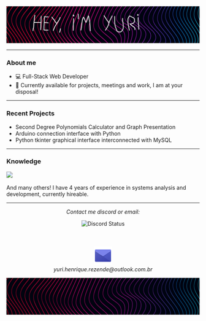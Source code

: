 <img src="https://github.com/YuriHenriqueRezende/YuriHenriqueRezende/blob/main/other/logo.jpg" alt="header">

  ---

### About me

- 💻 Full-Stack Web Developer
- 💬 Currently available for projects, meetings and work, I am at your disposal!

 ---

### Recent Projects

- Second Degree Polynomials Calculator and Graph Presentation 
- Arduino connection interface with Python
- Python tkinter graphical interface interconnected with MySQL

---

### Knowledge
<p align="left">
  <a href="https://skillicons.dev">
    <img src="https://skillicons.dev/icons?i=git,docker,c,arduino,aws,azure,cpp,css,html,cypress,dart,discord,django,figma,flutter,gcp,github,grafana,java,js,latex,linux,ts,mongodb,mysql,nginx,nodejs,npm,nuxtjs,pinia,powershell,pycharm,py,r,raspberrypi,sass,spring,sqlite,stackoverflow,terraform,ubuntu,vercel,vscode,vue,windows"/>
  </a>
</p>

And many others! I have 4 years of experience in systems analysis and development, currently hireable.

---

<p align="center">
  <i>Contact me discord or email:</i>
</p>

<p align="center">
  <!-- Badge do Discord com Lanyard -->
  <img src="https://lanyard.cnrad.dev/api/1259202816363204628" alt="Discord Status">
  <br><br><br><br>

  <!-- Ícone de email e endereço -->
  <a href="mailto:yuri.henrique.rezende@outlook.com.br" alt="Email">
    <img src="https://github.com/YuriHenriqueRezende/YuriHenriqueRezende/blob/main/other/email.png" alt="email">
  </a>
  <br> 
  <i>yuri.henrique.rezende@outlook.com.br</i>
</p>

<!-- Imagem de fundo -->
<img src="https://github.com/YuriHenriqueRezende/YuriHenriqueRezende/blob/main/other/fundo.jpg" alt="fundo">

